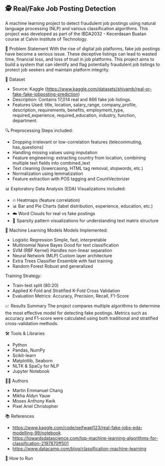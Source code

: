 

<h2> 🕵️ Real/Fake Job Posting Detection </h2>
A machine learning project to detect fraudulent job postings using natural language processing (NLP) and various classification algorithms. This project was developed as part of the IBDA2032 - Kecerdasan Buatan course at Calvin Institute of Technology.

📌 Problem Statement
With the rise of digital job platforms, fake job postings have become a serious issue. These deceptive listings can lead to wasted time, financial loss, and loss of trust in job platforms. This project aims to build a system that can identify and flag potentially fraudulent job listings to protect job seekers and maintain platform integrity.

📁 Dataset
- Source: Kaggle (https://www.kaggle.com/datasets/shivamb/real-or-fake-fake-jobposting-prediction)
- Description: Contains 17,014 real and 866 fake job listings.
- Features Used: title, location, salary_range, company_profile, description, requirements, benefits, employment_type, required_experience, required_education, industry, function, department.

🔍 Preprocessing
Steps included:
- Dropping irrelevant or low-correlation features (telecommuting, has_questions)
- Handling missing values using imputation
- Feature engineering: extracting country from location, combining multiple text fields into combined_text
- Text cleaning (lowercasing, HTML tag removal, stopwords, etc.)
- Normalization using lemmatization
- Feature extraction with POS tagging and CountVectorizer

📊 Exploratory Data Analysis (EDA)
Visualizations included:
- 🔥 Heatmaps (feature correlation)
- 📊 Bar and Pie Charts (label distribution, experience, education, etc.)
- ☁️ Word Clouds for real vs fake postings
- 🧩 Sparsity pattern visualizations for understanding text matrix structure

🤖 Machine Learning Models
Models Implemented:
- Logistic Regression	Simple, fast, interpretable
- Multinomial Naive Bayes	Good for text classification
- SVM (RBF Kernel)	Handles non-linear separation
- Neural Network (MLP)	Custom layer architecture
- Extra Trees Classifier	Ensemble with fast training
- Random Forest	Robust and generalized

Training Strategy:
- Train-test split (80:20)
- Applied K-Fold and Stratified K-Fold Cross Validation
- Evaluation Metrics: Accuracy, Precision, Recall, F1-Score

📈 Results Summary
The project compares multiple algorithms to determine the most effective model for detecting fake postings. Metrics such as accuracy and F1-score were calculated using both traditional and stratified cross-validation methods.

🛠 Tools & Libraries
- Python
- Pandas, NumPy
- Scikit-learn
- Matplotlib, Seaborn
- NLTK & SpaCy for NLP
- Jupyter Notebook

👨‍💻 Authors
- Martin Emmanuel Chang
- Mikha Aldyn Yauw
- Moses Anthony Kwik
- Pixel Ariel Christopher

📚 References
- https://www.kaggle.com/code/seifwael123/real-fake-jobs-eda-modelling-99/notebook
- https://towardsdatascience.com/top-machine-learning-algorithms-for-classification-2197870ff501
- https://www.datacamp.com/blog/classification-machine-learning

📂 How to Run
